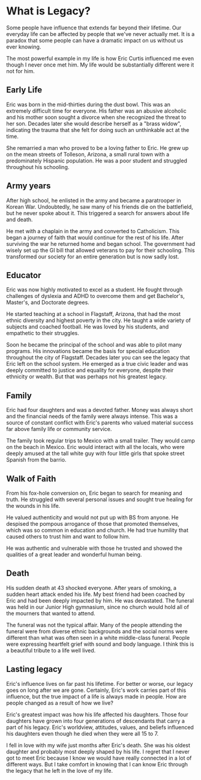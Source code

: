 # What is Legacy?

Some people have influence that extends far beyond their lifetime.  Our everyday
life can be affected by people that we've never actually met.  It is a paradox that some people can
have a dramatic impact on us without us ever knowing.  

The most powerful example in my life is how Eric Curtis influenced me even though I never once met
him.  My life would be substantially different were it not for him.


## Early Life

Eric was born in the mid-thirties during the dust bowl.  This was an extremely difficult time for
everyone.  His father was an abusive alcoholic and his mother soon sought a divorce when she
recognized the threat to her son.  Decades later she would describe herself as a "brass widow",
indicating the trauma that she felt for doing such an unthinkable act at the time.

She remarried a man who proved to be a loving father to Eric.  He grew up on the mean streets of
Tolleson, Arizona, a small rural town with a predominately Hispanic population.  He was a poor
student and struggled throughout his schooling.


## Army years

After high school, he enlisted in the army and became a paratrooper in Korean War.  Undoubtedly, he
saw many of his friends die on the battlefield, but he never spoke about it.   This triggered a 
search for answers about life and death.

He met with a chaplain in the army and converted to Catholicism. This began a journey of faith that
would continue for the rest of his life.  After surviving the war he returned home and began school.
The government had wisely set up the GI bill that allowed veterans to pay for their schooling.  This
transformed our society for an entire generation but is now sadly lost.


## Educator

Eric was now highly motivated to excel as a student.  He fought through challenges of dyslexia and
ADHD to overcome them and get Bachelor's, Master's, and Doctorate degrees.

He started teaching at a school in Flagstaff, Arizona, that had the most ethnic diversity and highest
poverty in the city.  He taught a wide variety of subjects and coached football.  He was loved by
his students, and empathetic to their struggles.

Soon he became the principal of the school and was able to pilot many programs.  His innovations
became the basis for special education throughout the city of Flagstaff.  Decades later you can see
the legacy that Eric left on the school system.  He emerged as a true civic leader and was deeply
committed to justice and equality for everyone, despite their ethnicity or wealth.  But that was
perhaps not his greatest legacy.


## Family

Eric had four daughters and was a devoted father. Money was always short and the financial needs of
the family were always intense.  This was a source of constant conflict with Eric's parents who
valued material success far above family life or community service.

The family took regular trips to Mexico with a small trailer.  They would camp on the beach in
Mexico.  Eric would interact with all the locals, who were deeply amused at the tall white
guy with four little girls that spoke street Spanish from the barrio.


## Walk of Faith

From his fox-hole conversion on, Eric began to search for meaning and truth.  He struggled with
several personal issues and sought true healing for the wounds in his life.

He valued authenticity and would not put up with BS from anyone.  He despised the pompous arrogance
of those that promoted themselves, which was so common in education and church.  He had true
humility that caused others to trust him and want to follow him.

He was authentic and vulnerable with those he trusted and showed the qualities of a great leader and
wonderful human being.


## Death

His sudden death at 43 shocked everyone.  After years of smoking, a sudden heart attack ended his
life.  My best friend had been coached by Eric and had been deeply impacted by him.  He was
devastated. The funeral was held in our Junior High gymnasium, since no church would hold all of
the mourners that wanted to attend.

The funeral was not the typical affair.  Many of the people attending the funeral were from diverse
ethnic backgrounds and the social norms were different than what was often seen in a white
middle-class funeral.   People were expressing heartfelt grief with sound and body language.  I
think this is a beautiful tribute to a life well lived.


## Lasting legacy

Eric's influence lives on far past his lifetime.  For better or worse, our legacy goes on long after
we are gone.  Certainly, Eric's work carries part of this influence, but the true impact of a life
is always made in people.  How are people changed as a result of how we live?

Eric's greatest impact was how his life affected his daughters.   Those four daughters have grown
into four generations of descendants that carry a part of his legacy.  Eric's worldview, attitudes,
values, and beliefs influenced his daughters even though he died when they were all 15 to 7.

I fell in love with my wife just months after Eric's death.  She was his oldest daughter and
probably most deeply shaped by his life.  I regret that I never got to meet Eric because I
know we would have really connected in a lot of different ways.  But I take comfort in knowing that
I can know Eric through the legacy that he left in the love of my life.

